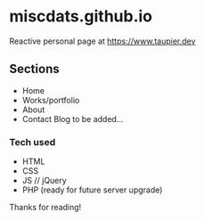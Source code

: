 # miscdats.github.io
Reactive personal page at https://www.taupier.dev

## Sections
* Home
* Works/portfolio
* About
* Contact
Blog to be added...

### Tech used
* HTML
* CSS
* JS // jQuery
* PHP (ready for future server upgrade)

Thanks for reading!
